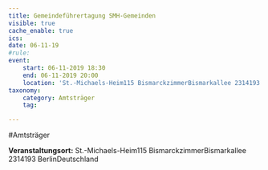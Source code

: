 ```yaml
---
title: Gemeindeführertagung SMH-Gemeinden
visible: true
cache_enable: true
ics: 
date: 06-11-19
#rule: 
event:
	start: 06-11-2019 18:30
	end: 06-11-2019 20:00
	location: 'St.-Michaels-Heim115 BismarckzimmerBismarkallee 2314193 BerlinDeutschland'
taxonomy:
	category: Amtsträger
	tag: 

---
```

#Amtsträger


**Veranstaltungsort:** St.-Michaels-Heim115 BismarckzimmerBismarkallee 2314193 BerlinDeutschland

